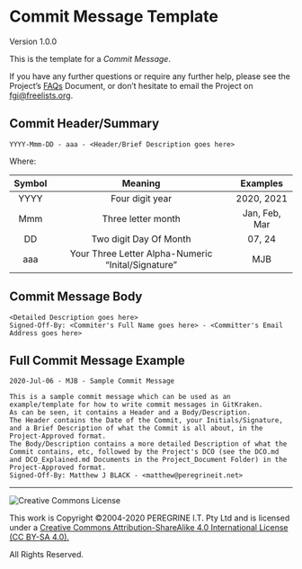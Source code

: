 # Commit Message Template

Version 1.0.0

This is the template for a *Commit Message*.

If you have any further questions or require any further help, please see the Project&rsquo;s [FAQs](https://github.com/Dulux-Oz/FGI/master/Project_Documentation/FAQs.md) Document, or don&rsquo;t hesitate to email the Project on <fgi@freelists.org>.

## Commit Header/Summary

~~~
YYYY-Mmm-DD - aaa - <Header/Brief Description goes here>
~~~
Where:

|Symbol|Meaning|Examples|
|:-:|:-:|:-:|
|YYYY|Four digit year|2020, 2021|
|Mmm|Three letter month|Jan, Feb, Mar|
|DD|Two digit Day Of Month|07, 24|
|aaa|Your Three Letter Alpha-Numeric &ldquo;Inital/Signature&rdquo;|MJB|

## Commit Message Body
~~~
<Detailed Description goes here>
Signed-Off-By: <Commiter's Full Name goes here> - <Committer's Email Address goes here>
~~~

## Full Commit Message Example

~~~
2020-Jul-06 - MJB - Sample Commit Message

This is a sample commit message which can be used as an example/template for how to write commit messages in GitKraken.
As can be seen, it contains a Header and a Body/Description.
The Header contains the Date of the Commit, your Initials/Signature, and a Brief Description of what the Commit is all about, in the Project-Approved format.
The Body/Description contains a more detailed Description of what the Commit contains, etc, followed by the Project's DCO (see the DCO.md and DCO_Explained.md Documents in the Project_Document Folder) in the Project-Approved format.
Signed-Off-By: Matthew J BLACK - <matthew@peregrineit.net>
~~~

---

![Creative Commons License](https://i.creativecommons.org/l/by-sa/4.0/88x31.png "Creative Commons License")

This work is Copyright &copy;2004-2020 PEREGRINE I.T. Pty Ltd and is licensed under a [Creative Commons Attribution-ShareAlike 4.0 International License (CC BY-SA 4.0).](https://creativecommons.org/licenses/by-sa/4.0/)

All Rights Reserved.
